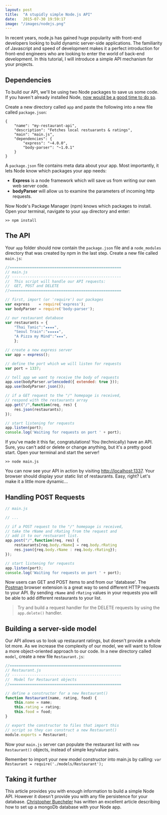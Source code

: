 ```yaml
---
layout: post
title:  "A stupidly simple Node.js API"
date:   2015-07-30 19:59:17
image: "/images/nodejs.png"
---
```


In recent years, node.js has gained huge popularity with front-end developers looking to build dynamic server-side applications. The familiarity of Javascript and speed of development makes it a perfect introduction for front-end engineers who are looking to enter the world of back-end development. In this tutorial, I will introduce a simple API mechanism for your projects.

## Dependencies

To build our API, we'll be using two Node packages to save us some code. If you haven't already installed Node, <a href="https://nodejs.org/download/">now would be a good time to do so</a>.

Create a new directory called `app` and paste the following into a new file called `package.json`:
	
	{
	    "name": "my-restaurant-api",
	    "description": "Fetches local restuarants & ratings",
	    "main": "main.js",
	    "dependencies": {
	        "express": "~4.0.0",
	        "body-parser": "~1.0.1"
	    }
	}

A `package.json` file contains meta data about your app. Most importantly, it lets Node know which packages your app needs:

- **Express** is a node framework which will save us from writing our own web server code.
- **bodyParser** will allow us to examine the parameters of incoming http requests.

Now Node's Package Manager (npm) knows which packages to install. Open your terminal, navigate to your `app` directory and enter:

	>> npm install

## The API

Your `app` folder should now contain the `package.json` file and a `node_modules` directory that was created by npm in the last step. Create a new file called `main.js`:

``` javascript
//==================================================
// main.js
// -------------------------------------------------
//  This script will handle our API requests: 
//  GET, POST and DELETE
//==================================================

// first, import (or 'require') our packages
var express    = require('express');
var bodyParser = require('body-parser');

// our restaurant database
var restaurants = {
    "Thai Tanic":"★★★★",
    "Seoul Train":"★★★★★",
    "A Pizza my Mind":"★★★",
    };

// create a new express server
var app = express();

// define the port which we will listen for requests
var port = 1337;

// tell app we want to receive the body of requests 
app.use(bodyParser.urlencoded({ extended: true }));
app.use(bodyParser.json());

// if a GET request to the "/" homepage is received, 
// respond with the restaurants array
app.get("/",function(req, res) {
    res.json(restaurants);
});

// start listening for requests
app.listen(port);
console.log('Waiting for requests on port ' + port);
```

If you've made it this far, congratulations! You (technically) have an API. Sure, you can't add or delete or change anything, but it's a pretty good start. Open your terminal and start the server!

```
>> node main.js
```

You can now see your API in action by visiting <a href="http://localhost:1337">http://localhost:1337</a>. Your browser should display your static list of restaurants. Easy, right? Let's make it a little more dynamic...

## Handling POST Requests

``` javascript
// main.js

// ...

// if a POST request to the "/" homepage is received,
// take the rName and rRating from the request and
// add it to our restuarant list.
app.post("/",function(req, res) {
	restaurants[req.body.rName] = req.body.rRating
    res.json({req.body.rName : req.body.rRating});
});

// start listening for requests
app.listen(port);
console.log('Waiting for requests on port ' + port);
```

Now users can GET and POST items to and from our 'database'. The <a href="https://www.getpostman.com/">Postman</a> browser extension is a great way to send different HTTP requests to your API. By sending `rName` and `rRating` values in your requests you will be able to add different restaurants to your list.

> Try and build a request handler for the DELETE requests by using the `app.delete()` handler.

## Building a server-side model

Our API allows us to look up restaurant ratings, but doesn't provide a whole lot more. As we increase the complexity of our model, we will want to follow a more object-oriented approach to our code. In a new directory called `model`, create a new file `Restaurant.js`:

``` javascript
//==================================================
// Restaurant.js
// -------------------------------------------------
//  Model for Restaurant objects
//==================================================

// define a constructor for a new Restaurant()
function Restaurant(name, rating, food) {
	this.name = name;
	this.rating = rating;
	this.food = food;
}

// export the constructor to files that import this
// script so they can construct a new Restaurant()
module.exports = Restaurant;
```

Now your `main.js` server can populate the restaurant list with `new Restaurant()` objects, instead of simple key/value pairs.

Remember to import your new model constructor into main.js by calling: `var Restaurant = require('./models/Restaurant');`


## Taking it further

This article provides you with enough information to build a simple Node API. However it doesn't provide you with any file persistence for your database. <a href="http://cwbuecheler.com/web/tutorials/2013/node-express-mongo/">Christopher Buecheler</a> has written an excellent article describing how to set up a mongoDb database with your Node app.  